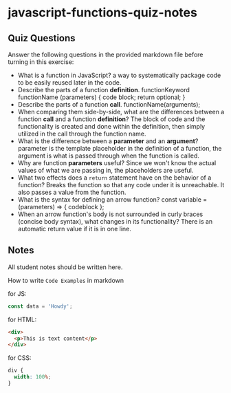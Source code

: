 # javascript-functions-quiz-notes

## Quiz Questions

Answer the following questions in the provided markdown file before turning in this exercise:

- What is a function in JavaScript?
  a way to systematically package code to be easily reused later in the code.
- Describe the parts of a function **definition**.
  functionKeyword functionName (parameters) {
  code block;
  return optional;
  }
- Describe the parts of a function **call**.
  functionName(arguments);
- When comparing them side-by-side, what are the differences between a function **call** and a function **definition**?
  The block of code and the functionality is created and done within the definition, then simply utilized in the call through the function name.
- What is the difference between a **parameter** and an **argument**?
  parameter is the template placeholder in the definition of a function, the argument is what is passed through when the function is called.
- Why are function **parameters** useful?
  Since we won't know the actual values of what we are passing in, the placeholders are useful.
- What two effects does a `return` statement have on the behavior of a function?
  Breaks the function so that any code under it is unreachable. It also passes a value from the function.
- What is the syntax for defining an arrow function?
  const variable = (parameters) => {
  codeblock
  };
- When an arrow function's body is not surrounded in curly braces (concise body syntax), what changes in its functionality?
  There is an automatic return value if it is in one line.

## Notes

All student notes should be written here.

How to write `Code Examples` in markdown

for JS:

```javascript
const data = 'Howdy';
```

for HTML:

```html
<div>
  <p>This is text content</p>
</div>
```

for CSS:

```css
div {
  width: 100%;
}
```
